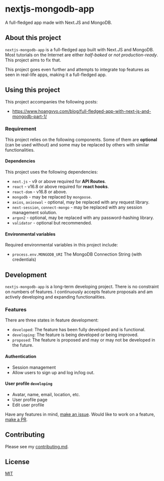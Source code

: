 # nextjs-mongodb-app

A full-fledged app made with Next.JS and MongoDB.

## About this project

`nextjs-mongodb-app` is a full-fledged app built with Next.JS and MongoDB. Most tutorials on the Internet are either *half-baked* or *not production-ready*. This project aims to fix that.

This project goes even further and attempts to integrate top features as seen in real-life apps, making it a full-fledged app.

## Using this project

This project accompanies the following posts:

- https://www.hoangvvo.com/blog/full-fledged-app-with-next-js-and-mongodb-part-1/

### Requirement

This project relies on the following components. Some of them are **optional** (can be used without) and some may be replaced by others with similar functionalities.

#### Dependencies

This project uses the following dependencies:

- `next.js` - v9 or above required for **API Routes**.
- `react` - v16.8 or above required for **react hooks**.
- `react-dom` - v16.8 or above.
- `mongodb` - may be replaced by `mongoose`.
- `axios`, `axioswal` - optional, may be replaced with any request library.
- `next-session`, `connect-mongo` - may be replaced with any session management solution.
- `argon2` - optional, may be replaced with any password-hashing library.
- `validator` - optional but recommended.

#### Environmental variables

Required environmental variables in this project include:

- `process.env.MONGODB_URI` The MongoDB Connection String (with credentials)

## Development

`nextjs-mongodb-app` is a long-term developing project. There is no constraint on numbers of features. I continuously accepts feature proposals and am actively developing and expanding functionalities.

### Features

There are three states in feature development: 

- `developed`: The feature has been fully developed and is functional.
- `developing`: The feature is being developed or being improved.
- `proposed`: The feature is proposed and may or may not be developed in the future.

#### Authentication

- Session management
- Allow users to sign up and log in/log out.

#### User profile `developing`

- Avatar, name, email, location, etc.
- User profile page
- Edit user profile

Have any features in mind, [make an issue](https://github.com/hoangvvo/nextjs-mongodb-app/issues). Would like to work on a feature, [make a PR](https://github.com/hoangvvo/nextjs-mongodb-app/pulls).

## Contributing

Please see my [contributing.md](contributing.md).

## License

[MIT](LICENSE)
